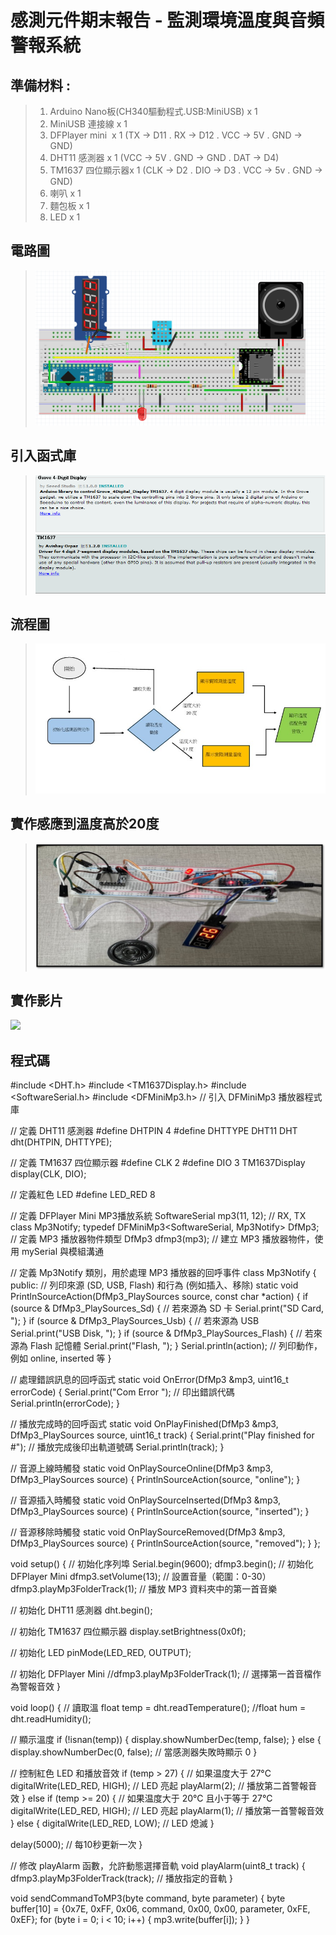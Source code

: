 <h1>感測元件期末報告 - 監測環境溫度與音頻警報系統</h1>

## 準備材料 : 

>1. Arduino Nano板(CH340驅動程式.USB:MiniUSB) x 1
>2. MiniUSB 連接線 x 1
>3. DFPlayer mini  x 1 (TX -> D11 . RX -> D12 . VCC -> 5V . GND -> GND)
>4. DHT11 感測器 x 1 (VCC -> 5V . GND -> GND . DAT -> D4)
>5. TM1637 四位顯示器x 1 (CLK -> D2 . DIO -> D3 . VCC -> 5v . GND -> GND)
>6. 喇叭 x 1 
>7. 麵包板 x 1 
>8. LED x 1

## 電路圖
>![](https://github.com/Ham-ch/TEST1/blob/main/CODE1/%E8%9E%A2%E5%B9%95%E6%93%B7%E5%8F%96%E7%95%AB%E9%9D%A2%202024-12-28%20140151.png)

## 引入函式庫

>![](https://github.com/Ham-ch/TEST1/blob/main/CODE1/141659.png)
>![](https://github.com/Ham-ch/TEST1/blob/main/CODE1/141737.png)

## 流程圖

>![](https://github.com/Ham-ch/TEST1/blob/main/CODE1/243640.jpg)

## 實作感應到溫度高於20度

>![](https://github.com/Ham-ch/TEST1/blob/main/CODE1/1.jpg)

## 實作影片

<a href= "https://www.youtube.com/shorts/32zJrRhXVW4">
<img src= "https://i.ytimg.com/vi/32zJrRhXVW4/oar2.jpg?sqp=-oaymwEoCJUDENAFSFqQAgHyq4qpAxcIARUAAIhC2AEB4gEKCBgQAhgGOAFAAQ==&rs=AOn4CLA1kXOIQcs2IWTwRVDh0-mNiFULkA/0.jpg"></a>

## 程式碼

#include <DHT.h>
#include <TM1637Display.h>
#include <SoftwareSerial.h>
#include <DFMiniMp3.h>     // 引入 DFMiniMp3 播放器程式庫

// 定義 DHT11 感測器
#define DHTPIN 4
#define DHTTYPE DHT11
DHT dht(DHTPIN, DHTTYPE);

// 定義 TM1637 四位顯示器
#define CLK 2
#define DIO 3
TM1637Display display(CLK, DIO);

// 定義紅色 LED
#define LED_RED 8

// 定義 DFPlayer Mini MP3播放系統
SoftwareSerial mp3(11, 12); // RX, TX
class Mp3Notify;
typedef DFMiniMp3<SoftwareSerial, Mp3Notify> DfMp3;  // 定義 MP3 播放器物件類型
DfMp3 dfmp3(mp3);   // 建立 MP3 播放器物件，使用 mySerial 與模組溝通

// 定義 Mp3Notify 類別，用於處理 MP3 播放器的回呼事件
class Mp3Notify {
public:
  // 列印來源 (SD, USB, Flash) 和行為 (例如插入、移除)
  static void PrintlnSourceAction(DfMp3_PlaySources source, const char *action) {
    if (source & DfMp3_PlaySources_Sd) {   // 若來源為 SD 卡
      Serial.print("SD Card, ");
    }
    if (source & DfMp3_PlaySources_Usb) {  // 若來源為 USB
      Serial.print("USB Disk, ");
    }
    if (source & DfMp3_PlaySources_Flash) { // 若來源為 Flash 記憶體
      Serial.print("Flash, ");
    }
    Serial.println(action);  // 列印動作，例如 online, inserted 等
  }
  
  // 處理錯誤訊息的回呼函式
  static void OnError(DfMp3 &mp3, uint16_t errorCode) {
    Serial.print("Com Error ");  // 印出錯誤代碼
    Serial.println(errorCode);
  }
  
  // 播放完成時的回呼函式
  static void OnPlayFinished(DfMp3 &mp3, DfMp3_PlaySources source, uint16_t track) {
    Serial.print("Play finished for #");  // 播放完成後印出軌道號碼
    Serial.println(track);
  }

  // 音源上線時觸發
  static void OnPlaySourceOnline(DfMp3 &mp3, DfMp3_PlaySources source) {
    PrintlnSourceAction(source, "online");
  }

  // 音源插入時觸發
  static void OnPlaySourceInserted(DfMp3 &mp3, DfMp3_PlaySources source) {
    PrintlnSourceAction(source, "inserted");
  }

  // 音源移除時觸發
  static void OnPlaySourceRemoved(DfMp3 &mp3, DfMp3_PlaySources source) {
    PrintlnSourceAction(source, "removed");
  }
};

void setup() {
  // 初始化序列埠
  Serial.begin(9600);
  dfmp3.begin();               // 初始化 DFPlayer Mini
  dfmp3.setVolume(13);         // 設置音量（範圍：0-30）
  dfmp3.playMp3FolderTrack(1); // 播放 MP3 資料夾中的第一首音樂

  // 初始化 DHT11 感測器
  dht.begin();

  // 初始化 TM1637 四位顯示器
  display.setBrightness(0x0f);

  // 初始化 LED
  pinMode(LED_RED, OUTPUT);

  // 初始化 DFPlayer Mini
  //dfmp3.playMp3FolderTrack(1); // 選擇第一首音檔作為警報音效
}

void loop() {
  // 讀取溫
  float temp = dht.readTemperature();
  //float hum = dht.readHumidity();

  // 顯示溫度
  if (!isnan(temp)) {
    display.showNumberDec(temp, false);
  } else {
    display.showNumberDec(0, false); // 當感測器失敗時顯示 0
  }

  // 控制紅色 LED 和播放音效
  if (temp > 27) { // 如果温度大于 27°C
    digitalWrite(LED_RED, HIGH);  // LED 亮起
    playAlarm(2); // 播放第二首警報音效
  } else if (temp >= 20) { // 如果温度大于 20°C 且小于等于 27°C
    digitalWrite(LED_RED, HIGH);  // LED 亮起 
    playAlarm(1); // 播放第一首警報音效
  } else {
    digitalWrite(LED_RED, LOW);  // LED 熄滅
  }

  delay(5000); // 每10秒更新一次
}

// 修改 playAlarm 函數，允許動態選擇音軌
void playAlarm(uint8_t track) {
  dfmp3.playMp3FolderTrack(track); // 播放指定的音軌
}


void sendCommandToMP3(byte command, byte parameter) {
  byte buffer[10] = {0x7E, 0xFF, 0x06, command, 0x00, 0x00, parameter, 0xFE, 0xEF};
  for (byte i = 0; i < 10; i++) {
    mp3.write(buffer[i]);
  }
}
